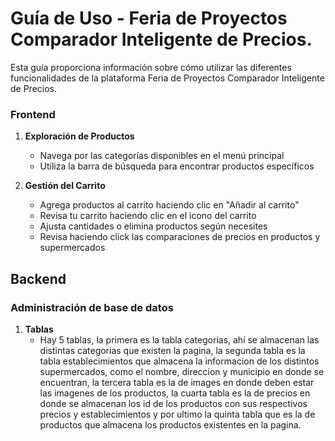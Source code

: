 # Guía de Uso - Feria de Proyectos Comparador Inteligente de Precios.

Esta guía proporciona información sobre cómo utilizar las diferentes funcionalidades de la plataforma Feria de Proyectos Comparador Inteligente de Precios.

### Frontend

1. **Exploración de Productos**

   - Navega por las categorías disponibles en el menú principal
   - Utiliza la barra de búsqueda para encontrar productos específicos

2. **Gestión del Carrito**
   - Agrega productos al carrito haciendo clic en "Añadir al carrito"
   - Revisa tu carrito haciendo clic en el icono del carrito
   - Ajusta cantidades o elimina productos según necesites
   - Revisa haciendo click las comparaciones de precios en productos y supermercados

## Backend

### Administración de base de datos

1. **Tablas**
   - Hay 5 tablas, la primera es la tabla categorias, ahí se almacenan las distintas categorias que existen la pagina,
     la segunda tabla es la tabla establecimientos que almacena la informacion de los distintos supermercados, como el nombre,
     direccion y municipio en donde se encuentran, la tercera tabla es la de images en donde deben estar las imagenes de los productos,
     la cuarta tabla es la de precios en donde se almacenan los id de los productos con sus respectivos precios y establecimientos y por
     ultimo la quinta tabla que es la de productos que almacena los productos existentes en la pagina.

```

```
